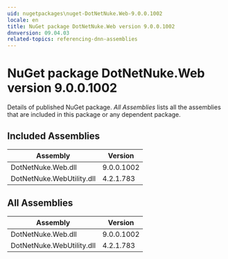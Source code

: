 ```yaml
---
uid: nugetpackages\nuget-DotNetNuke.Web-9.0.0.1002
locale: en
title: NuGet package DotNetNuke.Web version 9.0.0.1002
dnnversion: 09.04.03
related-topics: referencing-dnn-assemblies
---
```


# NuGet package DotNetNuke.Web version 9.0.0.1002
Details of published NuGet package.
*All Assemblies* lists all the assemblies that are included in this package or any dependent package.

## Included Assemblies

|Assembly|Version|
|---|---|
|DotNetNuke.Web.dll|9.0.0.1002|
|DotNetNuke.WebUtility.dll|4.2.1.783|

## All Assemblies

|Assembly|Version|
|---|---|
|DotNetNuke.Web.dll|9.0.0.1002|
|DotNetNuke.WebUtility.dll|4.2.1.783|


